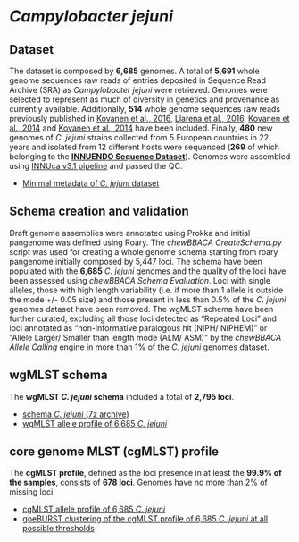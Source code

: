 # *Campylobacter jejuni*

## Dataset
The dataset is composed by **6,685** genomes. A total of  **5,691** whole genome sequences raw reads of entries deposited in Sequence Read Archive (SRA) as *Campylobacter jejuni* were retrieved. Genomes were selected to represent as much of diversity in genetics and provenance as currently available.  Additionally, **514** whole genome sequences raw reads previously published in [Kovanen et al., 2016](https://www.ncbi.nlm.nih.gov/pubmed/27041390), [Llarena et al., 2016](https://www.ncbi.nlm.nih.gov/pubmed/28348829), [Kovanen et al., 2014](https://www.ncbi.nlm.nih.gov/pubmed/25232158) and [Kovanen et al., 2014](https://www.ncbi.nlm.nih.gov/pubmed/24655229) have been included. Finally, **480** new genomes of *C. jejuni* strains collected from 5 European countries in 22 years and isolated from 12 different hosts were sequenced (**269** of which belonging to the **[INNUENDO Sequence Dataset](https://docs.google.com/viewer?a=v&pid=sites&srcid=ZGVmYXVsdGRvbWFpbnxpbm51ZW5kb2NvbnxneDo2YmYyOGU0MjE4ZGJiMmQ0)**). Genomes were assembled using [INNUca v3.1 pipeline](https://github.com/INNUENDOCON/INNUca) and passed the QC. 

* [Minimal metadata of *C. jejuni* dataset](https://drive.google.com/file/d/1wJ77AeISR380m0k7f_MqCDv9D3bmgnwG/view?usp=sharing) 

## Schema creation and validation
Draft genome assemblies were annotated using Prokka and initial pangenome was defined using Roary. The *chewBBACA CreateSchema.py* script was used for creating a whole genome schema starting from roary pangenome initially composed by 5,447 loci. The schema have been populated with the **6,685** *C. jejuni* genomes and the quality of the loci have been assessed using *chewBBACA Schema Evaluation*. Loci with single alleles, those with high length variability (i.e. if more than 1 allele is outside the mode +/- 0.05 size) and those present in less than 0.5% of the *C. jejuni* genomes dataset have been removed. The wgMLST schema have been further curated, excluding all those loci detected as “Repeated Loci” and loci annotated as “non-informative paralogous hit (NIPH/ NIPHEM)” or “Allele Larger/ Smaller than length mode (ALM/ ASM)” by the *chewBBACA Allele Calling* engine in more than 1% of the *C. jejuni* genomes dataset. 

## wgMLST schema
The **wgMLST *C. jejuni* schema** included a total of **2,795 loci**.

* [schema *C. jejuni* (7z archive)](https://drive.google.com/open?id=1uJzxk6uwHNQJM92NDJy3vJrQQfSwLHhj)
* [wgMLST allele profile of 6,685 *C. jejuni*](https://drive.google.com/open?id=1t1TY4lqFsF2vL8eSvGjWZGujHgSNT1ih)

## core genome MLST (cgMLST) profile
The **cgMLST profile**, defined as the loci presence in at least the **99.9% of the samples**, consists of **678 loci**. Genomes have no more than 2% of missing loci.

* [cgMLST allele profile of 6,685 *C. jejuni*](https://drive.google.com/open?id=1nPihxWJKm0_-ojV_BI_AVcfBQq9B3pCI)
* [goeBURST clustering of the cgMLST profile of 6,685 *C. jejuni* at all possible thresholds](https://drive.google.com/open?id=119hQBf9yD1rpFcvdk4LTeMpvI1vybSaA)

